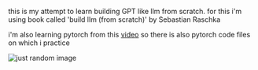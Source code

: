 this is my attempt to learn building GPT like llm from scratch.
for this i'm using book called 'build llm (from scratch)' by Sebastian Raschka

i'm also learning pytorch from this [video](https://youtu.be/Z_ikDlimN6A?si=pf-V7IYtV1lc_3Hc) so there is also pytorch code files on which i practice 

![just random image](https://pin.it/6aGiMQdpm)